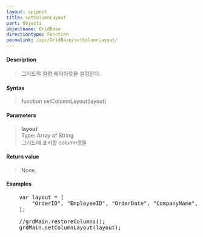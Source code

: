 ```yaml
---
layout: apipost
title: setColumnLayout
part: Objects
objectname: GridBase
directiontype: Function
permalink: /api/GridBase/setColumnLayout/
---
```



#### Description

> 그리드의 컬럼 레이아웃을 설정한다.

#### Syntax

> function setColumnLayout(layout)

#### Parameters

> **layout**  
> Type: Array of String  
> 그리드에 표시할 column명들   

#### Return value

> None.

#### Examples 

<pre class="prettyprint">
    var layout = [
        "OrderID", "EmployeeID", "OrderDate", "CompanyName", "CustomerID"
    ];
 
    //grdMain.restoreColumns();
    grdMain.setColumnLayout(layout);
</pre>
